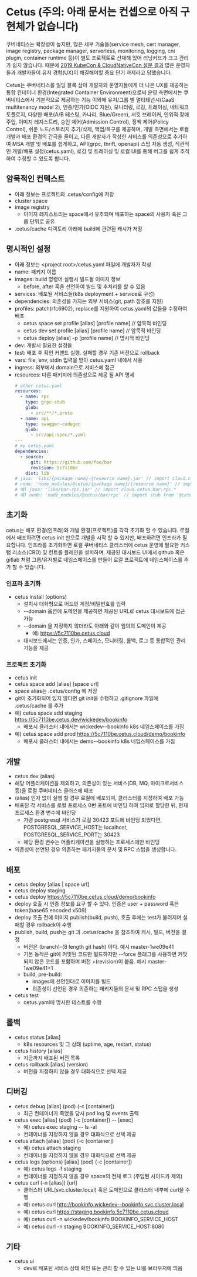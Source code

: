 # Cetus (주의: 아래 문서는 컨셉으로 아직 구현체가 없습니다)

쿠버네티스는 확장성이 높지만, 많은 세부 기술들(service mesh, cert manager, image registry, package manager, serverless, monitoring, logging, cni plugin, container runtime 등)이 별도 프로젝트로 산재해 있어 러닝커브가 크고 관리가 쉽지 않습니다. 때문에 [2019 KubeCon & CloudNativeCon 설문 결과](https://thenewstack.io/ux-is-kubernetes-biggest-short-term-challenge/?fbclid=IwAR1Olut6i5Ekf4TQ3-QQ7P5jEaYNuan3s73ndzV8HOXf6Yc06Hu_QjtIkxk) 많은 운영자들과 개발자들이 유저 경험(UX)이 해결해야할 중요 단기 과제라고 답했습니다.

Cetus는 쿠버네티스를 빌딩 블록 삼아 개발자와 운영자들에게 더 나은 UX를 제공하는 통합 컨테이너 환경(Integrated Container Environment)으로써 운영 측면에서는 쿠버네티스에서 기본적으로 제공하는 기능 이외에 유저/그룹 별 멀티테넌시(CaaS multitenancy model 2), 인증/인가(OIDC 지원), 모니터링, 로깅, 트레이싱, 네트워크 토폴로지, 다양한 배포(A/B 테스팅, 카나리, Blue/Green), 서킷 브레이커, 인위적 장애 주입, 이미지 레지스트리, 승인 제어(Admission Control), 정책 제어(Policy Control), 쉬운 노드/스토리지 추가/삭제, 백업/복구를 제공하며, 개발 측면에서는 로컬 개발과 배포 환경의 간극을 줄이고, 다른 개발자가 작성한 서비스를 의존성으로 추가하여 MSA 개발 및 배포를 쉽게하고, API(grpc, thrift, openapi) 스텁 자동 생성, 직관적인 개발/배포 설정(cetus.yaml), 로깅 및 트레이싱 및 로컬 UI를 통해 버그를 쉽게 추적하여 수정할 수 있도록 합니다.

## 암묵적인 컨텍스트

- 아래 정보는 프로젝트의 .cetus/config에 저장
- cluster space
- image registry
    - 이미지 레지스트리는 space에서 유추되며 배포하는 space의 사용자 혹은 그룹 단위로 공유
- .cetus/cache 디렉토리 아래에 build에 관련된 캐시가 저장

## 명시적인 설정

- 아래 정보는 \<project root\>/cetus.yaml 파일에 개발자가 작성
- name: 패키지 이름
- images: build 명령어 실행시 빌드될 이미지 정보
    - before, after 훅을 선언하여 빌드 및 후처리를 할 수 있음
- services: 배포될 서비스들(k8s deployment + service로 구성)
- dependencies: 의존성을 가지는 외부 서비스(git, path 참조를 지원)
- profiles: patch(rfc6902), replace를 지원하여 cetus.yaml의 값들을 수정하여 배포
    - cetus space set profile [alias] [profile name] // 암묵적 바인딩
    - cetus dev set profile [alias] [profile name] // 암묵적 바인딩
    - cetus deploy [alias] -p [profile name] // 명시적 바인딩
- dev: 개발시 필요한 설정들
- test: 배포 후 확인 커맨드 실행. 실패할 경우 기존 버전으로 rollback
- vars: file, env, stdin 입력을 받아 cetus.yaml 내에서 사용
- ingress: 외부에서 domain으로 서비스에 접근
- resources: 다른 패키지에 의존성으로 제공 될 API 명세
    ```yaml
    # other cetus.yaml
    resources:
      - name: rpc
        type: grpc-stub
        glob:
          - src/**/*.proto
      - name: api
        type: swagger-codegen
        glob:
          - src/api-spec/*.yaml
    --- 
    # my cetus.yaml
    dependencies:
      - source:
          git: https://github.com/foo/bar
          revision: 5c7110be
        dist: lib
    # java: 'libs/{package name}-{resource name}.jar' // import cloud.cetus.{package name}.{resource name}.*
    # node: 'node_modules/@cetus/{package name}/{resource name}' // import stub from '@cetus/{package name}/{resource name}'
    # 예) java: 'libs/bar-rpc.jar' // import cloud.cetus.bar.rpc.*
    # 예) node: 'node_modules/@cetus/bar/rpc' // import stub from '@cetus/bar/rpc'
    ```

## 초기화

cetus는 배포 환경(인프라)와 개발 환경(프로젝트)를 각각 초기화 할 수 있습니다. 로컬에서 배포하려면 cetus init 만으로 개발을 시작 할 수 있지만, 배포하려면 인프라가 필요합니다. 인프라를 초기화하면 로컬 쿠버네티스 클러스터에 cetus 운영에 필요한 커스텀 리소스(CRD) 및 컨트롤 플레인을 설치하며, 제공된 대시보드 UI에서 github 혹은 gitlab 처럼 그룹/유저별로 네임스페이스를 만들어 로컬 프로젝트에 네임스페이스를 추가 할 수 있습니다.

### 인프라 초기화

- cetus install (options)
    - 설치시 대화형으로 어드민 계정/비밀번호를 입력
    - --domain 옵션에 도메인을 제공하면 제공된 URL로 cetus 대시보드에 접근 가능
    - --domain 을 지정하지 않더라도 아래와 같이 임의의 도메인이 제공
        - 예) https://5c7110be.cetus.cloud
    - 대시보드에서는 인증, 인가, 스페이스, 모니터링, 롤백, 로그 등 통합적인 관리 기능을 제공

### 프로젝트 초기화

- cetus init
- cetus space add [alias] [space url]
- space alias는 .cetus/config 에 저장
- git이 초기화되어 있지 않다면 git init을 수행하고 .gitignore 파일에 .cetus/cache 를 추가
- 예) cetus space add staging https://5c7110be.cetus.dev/wickedev/bookinfo
    - 배포시 클러스터 내에서는 wickedev--bookinfo k8s 네임스페이스를 가짐
- 예) cetus space add prod https://5c7110be.cetus.cloud/demo/bookinfo
    - 배포시 클러스터 내에서는 demo--bookinfo k8s 네임스페이스를 가짐

## 개발

- cetus dev (alias)
- 해당 어플리케이션을 제외하고, 의존성이 있는 서비스(DB, MQ, 마이크로서비스 등)을 로컬 쿠버네티스 클러스에 배포
- (alias) 인자 없이 실행 할 경우 로컬에 배포되며, 클러스터를 지정하여 배포 가능
- 배포된 각 서비스를 로컬 프로세스 0번 포트에 바인딩 하여 임의로 할당한 뒤, 현재 프로세스 환경 변수에 바인딩
    - 가령 postgresql 서비스가 로컬 30423 포트에 바인딩 되었다면, POSTGRESQL_SERVICE_HOST는 localhost, POSTGRESQL_SERVICE_PORT는 30423
    - 해당 환경 변수는 어플리케이션을 실행하는 프로세스에만 바인딩
- 의존성이 선언된 경우 의존하는 패키지들의 문서 및 RPC 스텁을 생성합니다.

## 배포

- cetus deploy [alias | space url]
- cetus deploy staging
- cetus deploy https://5c7110be.cetus.cloud/demo/bookinfo
- deploy 호출 시 인증 정보를 요구 할 수 있다. 인증은 user + password 혹은 token(base65 encoded x509)
- deploy 호출 전에 이미지 publish(build, push), 호출 후에는 test가 불려지며 실패할 경우 rollback이 수행
- publish, build, push는 git 과 .cetus/cache 을 참조하여 캐시, 빌드, 버전을 결정
    - 버전은 (branch)-(8 length git hash) 이다. 예시 master-1we09e41
    - 기본 동작은 git에 커밋된 코드만 빌드하지만 --force 플래그를 사용하면 커밋되지 않은 코드를 포함하며 버전 +(revision)이 붙음. 예시 master-1we09e41+1
    - build, pre-build:
        - images에 선언된대로 이미지를 빌드
        - 의존성이 선언된 경우 의존하는 패키지들의 문서 및 RPC 스텁을 생성
- cetus test
    - cetus.yaml에 명시한 테스트를 수행

## 롤백

- cetus status [alias]
    - k8s resources 및 그 상태 (uptime, age, restart, status)
- cetus history [alias]
    - 지금까지 배포된 버전 목록
- cetus rollback [alias] (version)
    - 버전을 지정하지 않을 경우 대화식으로 선택 제공

## 디버깅

- cetus debug [alias] (pod) (-c [container])
    - 최근 컨테이너가 죽었을 당시 pod log 및 events 출력
- cetus exec [alias] (pod) (-c [container]) -- [exec]
    - 예) cetus exec staging -- ls -al
    - 컨테이너를 지정하지 않을 경우 대화식으로 선택 제공
- cetus attach [alias] (pod) (-c [container])
    - 예) cetus attach staging
    - 컨테이너를 지정하지 않을 경우 대화식으로 선택 제공
- cetus logs (options) [alias] (pod) (-c [container])
    - 예) cetus logs -f staging
    - 컨테이너를 지정하지 않을 경우 space의 전체 로그 (주입된 사이드카 제외)
- cetus curl (-n [alias]) [url]
    - 클러스터 URL(svc.cluster.local) 혹은 도메인으로 클러스터 내부에 curl을 수행
    - 예) cetus curl http://bookinfo.wickedev--bookinfo.svc.cluster.local
    - 예) cetus curl https://staging.bookinfo.5c7110be.cetus.cloud
    - 예) cetus curl -n wickedev/bookinfo BOOKINFO_SERVICE_HOST
    - 예) cetus curl -n staging BOOKINFO_SERVICE_HOST:8080

## 기타

- cetus ui
    - dev로 배포된 서비스 상태 확인 또는 관리 할 수 있는 UI를 브라우저에 띄움
